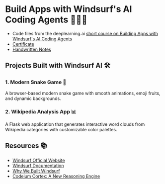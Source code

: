 # Build Apps with Windsurf's AI Coding Agents 🚀👨‍💻

- Code files from the deeplearning.ai [short course on Building Apps with Windsurf's AI Coding Agents](https://www.deeplearning.ai/short-courses/build-apps-with-windsurfs-ai-coding-agents)
- [Certificate](https://learn.deeplearning.ai/accomplishments/8b788147-7065-4ca5-bf82-5c24e15402f2)
- [Handwritten Notes](notes.pdf)

## Projects Built with Windsurf AI 🛠️

### 1. Modern Snake Game 🐍

A browser-based modern snake game with smooth animations, emoji fruits, and dynamic backgrounds.

### 2. Wikipedia Analysis App 📊

A Flask web application that generates interactive word clouds from Wikipedia categories with customizable color palettes.

## Resources 📚

- [Windsurf Official Website](https://windsurf.com/)
- [Windsurf Documentation](https://docs.windsurf.com/windsurf/getting-started)
- [Why We Built Windsurf](https://windsurf.com/blog/why-we-built-windsurf)
- [Codeium Cortex: A New Reasoning Engine](https://windsurf.com/blog/codeium-dream-bigger#cortex-a-new-reasoning-engine)